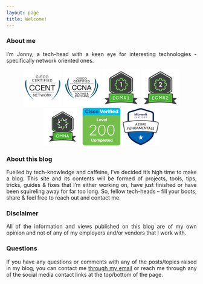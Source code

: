 ```yaml
---
layout: page
title: Welcome!
---
```


### About me

<p style="text-align: justify; text-justify: inter-word;">
I’m Jonny, a tech-head with a keen eye for interesting technologies - specifically network oriented ones.
</p>
<p style="text-align: center;">
    <a href="https://www.youracclaim.com/users/jonathan-winter.8766fa25"><img alt="CCENTs" src="/assets/img/CCENT.png" width="100" /></a>
    <a href="https://www.youracclaim.com/users/jonathan-winter.8766fa25"><img alt="CCNA Routing & Switching" src="/assets/img/CCNA.png" width="100" /></a>
    <a href="https://www.youracclaim.com/users/jonathan-winter.8766fa25"><img alt="CMNA" src="/assets/img/ECMS1.png" width="100" /></a>
    <a href="https://www.youracclaim.com/users/jonathan-winter.8766fa25"><img alt="CMNA" src="/assets/img/ECMS2.png" width="100" /></a>
    <a href="https://www.youracclaim.com/users/jonathan-winter.8766fa25"><img alt="CMNA" src="/assets/img/CMNA.png" width="100" /></a>
    <a href="https://www.youracclaim.com/users/jonathan-winter.8766fa25"><img alt="Understanding Cisco Networking Devices" src="/assets/img/Level-200.png" width="100" /></a>
    <a href="https://www.youracclaim.com/users/jonathan-winter.8766fa25"><img alt="Azure Fundamentals" src="/assets/img/Azure-Fundamentals.png" width="100" /></a>
</p>

### About this blog

<p style="text-align: justify; text-justify: inter-word;">
Fuelled by tech-knowledge and caffeine, I’ve decided it’s high time to make a blog. This site and its contents will be formed of projects, tools, tips, tricks, guides & fixes that I’m either working on, have just finished or have been squireling away for far too long. So, fellow tech-heads – fill your boots, share & feel free to reach out and contact me.
</p>

### Disclaimer

<p style="text-align: justify; text-justify: inter-word;">
All of the information and views published on this blog are of my own opinion and not of any of my employers and/or vendors that I work with.
</p>

### Questions

<p style="text-align: justify; text-justify: inter-word;">
If you have any questions or comments with any of the posts/topics raised in my blog, you can contact me <a href="mailto:me@jonathan-winter.co.uk">through my email</a> or reach me through any of the social media contact links at the top/bottom of the page.
</p>

